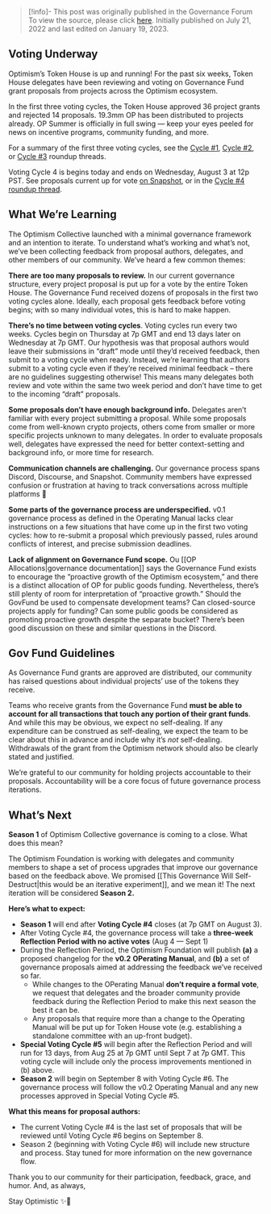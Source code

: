 > [!info]- This post was originally published in the Governance Forum
> To view the source, please click [here](https://gov.optimism.io/t/governance-update-2/3056). Initially published on July 21, 2022 and last edited on January 19, 2023.

<span class="notvisible"></span>
## **Voting Underway**

Optimism’s Token House is up and running! For the past six weeks, Token House delegates have been reviewing and voting on Governance Fund grant proposals from projects across the Optimism ecosystem.

In the first three voting cycles, the Token House approved 36 project grants and rejected 14 proposals. 19.3mm OP has been distributed to projects already. OP Summer is officially in full swing — keep your eyes peeled for news on incentive programs, community funding, and more.

For a summary of the first three voting cycles, see the [Cycle #1](https://gov.optimism.io/t/voting-cycle-1-roundup/2619), [Cycle #2](https://gov.optimism.io/t/voting-cycle-2-roundup/2754), or [Cycle #3](https://gov.optimism.io/t/voting-cycle-3-roundup/2923/11) roundup threads.

Voting Cycle 4 is begins today and ends on Wednesday, August 3 at 12p PST. See proposals current up for vote [on Snapshot](https://snapshot.org/#/opcollective.eth), or in the [Cycle #4 roundup thread](https://gov.optimism.io/t/voting-cycle-4-roundup/3055).

## What We’re Learning

The Optimism Collective launched with a minimal governance framework and an intention to iterate. To understand what’s working and what’s not, we’ve been collecting feedback from proposal authors, delegates, and other members of our community. We’ve heard a few common themes:

**There are too many proposals to review.** In our current governance structure, every project proposal is put up for a vote by the entire Token House. The Governance Fund received dozens of proposals in the first two voting cycles alone. Ideally, each proposal gets feedback before voting begins; with so many individual votes, this is hard to make happen.

**There’s no time between voting cycles**. Voting cycles run every two weeks. Cycles begin on Thursday at 7p GMT and end 13 days later on Wednesday at 7p GMT. Our hypothesis was that proposal authors would leave their submissions in “draft” mode until they’d received feedback, then submit to a voting cycle when ready. Instead, we’re learning that authors submit to a voting cycle even if they’re received minimal feedback – there are no guidelines suggesting otherwise! This means many delegates both review and vote within the same two week period and don’t have time to get to the incoming “draft” proposals.

**Some proposals don’t have enough background info.** Delegates aren’t familiar with every project submitting a proposal. While some proposals come from well-known crypto projects, others come from smaller or more specific projects unknown to many delegates. In order to evaluate proposals well, delegates have expressed the need for better context-setting and background info, or more time for research.

**Communication channels are challenging.** Our governance process spans Discord, Discourse, and Snapshot. Community members have expressed confusion or frustration at having to track conversations across multiple platforms 🥵

**Some parts of the governance process are underspecified.** v0.1 governance process as defined in the Operating Manual lacks clear instructions on a few situations that have come up in the first two voting cycles: how to re-submit a proposal which previously passed, rules around conflicts of interest, and precise submission deadlines.

**Lack of alignment on Governance Fund scope.** Ou [[OP Allocations|governance documentation]] says the Governance Fund exists to encourage the “proactive growth of the Optimism ecosystem,” and there is a distinct allocation of OP for public goods funding. Nevertheless, there’s still plenty of room for interpretation of “proactive growth.” Should the GovFund be used to compensate development teams? Can closed-source projects apply for funding? Can some public goods be considered as promoting proactive growth despite the separate bucket? There’s been good discussion on these and similar questions in the Discord.

## Gov Fund Guidelines

As Governance Fund grants are approved are distributed, our community has raised questions about individual projects’ use of the tokens they receive.

Teams who receive grants from the Governance Fund **must be able to account for all transactions that touch any portion of their grant funds**. And while this may be obvious, we expect no self-dealing. If any expenditure can be construed as self-dealing, we expect the team to be clear about this in advance and include why it’s _not_ self-dealing. Withdrawals of the grant from the Optimism network should also be clearly stated and justified.

We’re grateful to our community for holding projects accountable to their proposals. Accountability will be a core focus of future governance process iterations.

## What’s Next

**Season 1** of Optimism Collective governance is coming to a close. What does this mean?

The Optimism Foundation is working with delegates and community members to shape a set of process upgrades that improve our governance based on the feedback above. We promised [[This Governance Will Self-Destruct|this would be an iterative experiment]], and we mean it! The next iteration will be considered **Season 2.**

**Here’s what to expect:**

- **Season 1** will end after **Voting Cycle #4** closes (at 7p GMT on August 3).
- After Voting Cycle #4, the governance process will take a **three-week Reflection Period with no active votes** (Aug 4 — Sept 1)
- During the Reflection Period, the Optimism Foundation will publish **(a)** a proposed changelog for the **v0.2** **OPerating Manual**, and **(b)** a set of governance proposals aimed at addressing the feedback we’ve received so far.
    - While changes to the OPerating Manual **don’t require a formal vote**, we request that delegates and the broader community provide feedback during the Reflection Period to make this next season the best it can be.
    - Any proposals that require more than a change to the Operating Manual will be put up for Token House vote (e.g. establishing a standalone committee with an up-front budget).
- **Special Voting Cycle #5** will begin after the Reflection Period and will run for 13 days, from Aug 25 at 7p GMT until Sept 7 at 7p GMT. This voting cycle will include only the process improvements mentioned in (b) above.
- **Season 2** will begin on September 8 with Voting Cycle #6. The governance process will follow the v0.2 Operating Manual and any new processes approved in Special Voting Cycle #5.

**What this means for proposal authors:**

- The current Voting Cycle #4 is the last set of proposals that will be reviewed until Voting Cycle #6 begins on September 8.
- Season 2 (beginning with Voting Cycle #6) will include new structure and process. Stay tuned for more information on the new governance flow.

Thank you to our community for their participation, feedback, grace, and humor. And, as always,

Stay Optimistic ✨🔴
